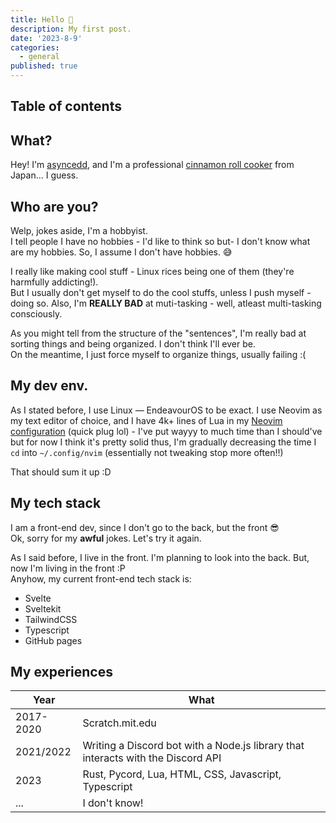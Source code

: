 ```yaml
---
title: Hello 👋
description: My first post.
date: '2023-8-9'
categories:
  - general
published: true
---
```


## Table of contents

## What?

Hey! I'm [asyncedd](https://github.com/asyncedd), and I'm a professional [cinnamon roll cooker](https://asyncedd.github.io/cinnamon-roll-recipe) from Japan... I guess.

## Who are you?

Welp, jokes aside, I'm a hobbyist.  
I tell people I have no hobbies - I'd like to think so but- I don't know what are my hobbies. So, I assume I don't have hobbies. 😅

I really like making cool stuff - Linux rices being one of them (they're harmfully addicting!).  
But I usually don't get myself to do the cool stuffs, unless I push myself - doing so.
Also, I'm **REALLY BAD** at muti-tasking - well, atleast multi-tasking consciously.

As you might tell from the structure of the "sentences", I'm really bad at sorting things and being organized. I don't think I'll ever be.  
On the meantime, I just force myself to organize things, usually failing :(

## My dev env.

As I stated before, I use Linux — EndeavourOS to be exact. I use Neovim as my text editor of choice, and I have 4k+ lines of Lua in my [Neovim configuration](https://github.com/asyncedd/dots.nvim) (quick plug lol) - I've put wayyy to much time than I should've but for now I think it's pretty solid thus, I'm gradually decreasing the time I `cd` into `~/.config/nvim` (essentially not tweaking stop more often!!)

That should sum it up :D

## My tech stack

I am a front-end dev, since I don't go to the back, but the front 😎  
Ok, sorry for my **awful** jokes. Let's try it again.

As I said before, I live in the front. I'm planning to look into the back. But, now I'm living in the front :P  
Anyhow, my current front-end tech stack is:

- Svelte
- Sveltekit
- TailwindCSS
- Typescript
- GitHub pages

## My experiences

| Year      | What                                                                             |
| --------- | -------------------------------------------------------------------------------- |
| 2017-2020 | Scratch.mit.edu                                                                  |
| 2021/2022 | Writing a Discord bot with a Node.js library that interacts with the Discord API |
| 2023      | Rust, Pycord, Lua, HTML, CSS, Javascript, Typescript                             |
| ...       | I don't know!                                                                    |
